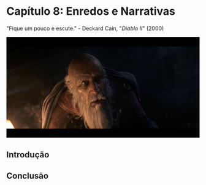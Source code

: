 
# Capítulo 8: Enredos e Narrativas
"Fique um pouco e escute." - Deckard Cain, "_Diablo II_" (2000)

![Capítulo 8 capa](../Arquivos/Imagens/capa_08.jpg 'Stay a while and listen.')

## Introdução

## Conclusão
